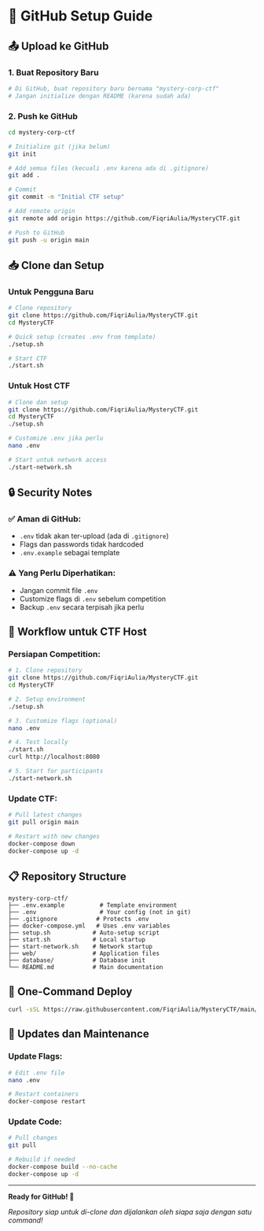 # 🐙 GitHub Setup Guide

## 📤 Upload ke GitHub

### 1. Buat Repository Baru
```bash
# Di GitHub, buat repository baru bernama "mystery-corp-ctf"
# Jangan initialize dengan README (karena sudah ada)
```

### 2. Push ke GitHub
```bash
cd mystery-corp-ctf

# Initialize git (jika belum)
git init

# Add semua files (kecuali .env karena ada di .gitignore)
git add .

# Commit
git commit -m "Initial CTF setup"

# Add remote origin
git remote add origin https://github.com/FiqriAulia/MysteryCTF.git

# Push to GitHub
git push -u origin main
```

## 📥 Clone dan Setup

### Untuk Pengguna Baru
```bash
# Clone repository
git clone https://github.com/FiqriAulia/MysteryCTF.git
cd MysteryCTF

# Quick setup (creates .env from template)
./setup.sh

# Start CTF
./start.sh
```

### Untuk Host CTF
```bash
# Clone dan setup
git clone https://github.com/FiqriAulia/MysteryCTF.git
cd MysteryCTF
./setup.sh

# Customize .env jika perlu
nano .env

# Start untuk network access
./start-network.sh
```

## 🔒 Security Notes

### ✅ Aman di GitHub:
- `.env` tidak akan ter-upload (ada di `.gitignore`)
- Flags dan passwords tidak hardcoded
- `.env.example` sebagai template

### ⚠️ Yang Perlu Diperhatikan:
- Jangan commit file `.env` 
- Customize flags di `.env` sebelum competition
- Backup `.env` secara terpisah jika perlu

## 🎯 Workflow untuk CTF Host

### Persiapan Competition:
```bash
# 1. Clone repository
git clone https://github.com/FiqriAulia/MysteryCTF.git
cd MysteryCTF

# 2. Setup environment
./setup.sh

# 3. Customize flags (optional)
nano .env

# 4. Test locally
./start.sh
curl http://localhost:8080

# 5. Start for participants
./start-network.sh
```

### Update CTF:
```bash
# Pull latest changes
git pull origin main

# Restart with new changes
docker-compose down
docker-compose up -d
```

## 📋 Repository Structure
```
mystery-corp-ctf/
├── .env.example          # Template environment
├── .env                  # Your config (not in git)
├── .gitignore           # Protects .env
├── docker-compose.yml   # Uses .env variables
├── setup.sh            # Auto-setup script
├── start.sh            # Local startup
├── start-network.sh    # Network startup
├── web/                # Application files
├── database/           # Database init
└── README.md           # Main documentation
```

## 🚀 One-Command Deploy
```bash
curl -sSL https://raw.githubusercontent.com/FiqriAulia/MysteryCTF/main/setup.sh | bash
```

## 🔄 Updates dan Maintenance

### Update Flags:
```bash
# Edit .env file
nano .env

# Restart containers
docker-compose restart
```

### Update Code:
```bash
# Pull changes
git pull

# Rebuild if needed
docker-compose build --no-cache
docker-compose up -d
```

---

**Ready for GitHub! 🎉**

*Repository siap untuk di-clone dan dijalankan oleh siapa saja dengan satu command!*